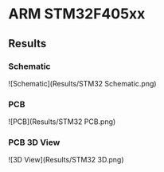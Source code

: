 # ARM STM32F405xx 

## Results 
### Schematic
![Schematic](Results/STM32 Schematic.png)

### PCB 
![PCB](Results/STM32 PCB.png)

### PCB 3D View
![3D View](Results/STM32 3D.png)
